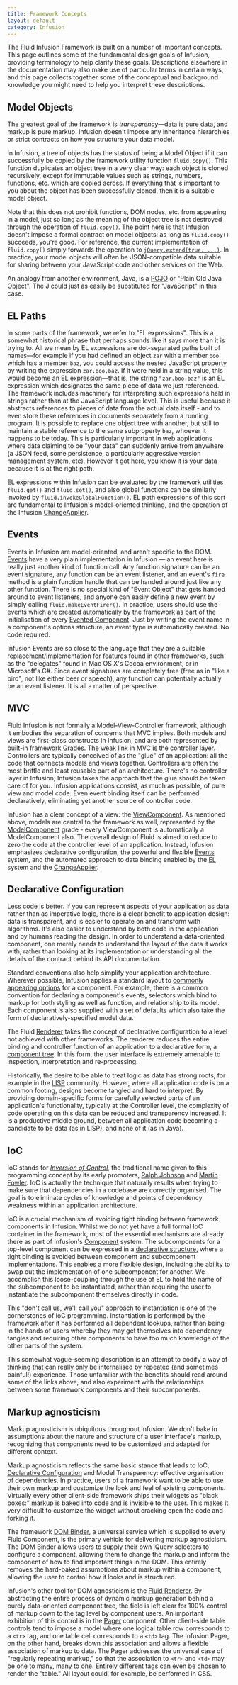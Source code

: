 ```yaml
---
title: Framework Concepts
layout: default
category: Infusion
---
```


The Fluid Infusion Framework is built on a number of important concepts. This page outlines some of the fundamental design goals of Infusion, providing terminology to help clarify these goals. Descriptions elsewhere in the documentation may also make use of particular terms in certain ways, and this page collects together some of the conceptual and background knowledge you might need to help you interpret these descriptions.

Model Objects
-------------

The greatest goal of the framework is *transparency*—data is pure data, and markup is pure markup. Infusion doesn't impose any inheritance hierarchies or strict contracts on how you structure your data model.

In Infusion, a tree of objects has the status of being a Model Object if it can successfully be copied by the framework utility function `fluid.copy()`. This function duplicates an object tree in a very clear way: each object is cloned recursively, except for immutable values such as strings, numbers, functions, etc. which are copied across. If everything that is important to you about the object has been successfully cloned, then it is a suitable model object.

Note that this does not prohibit functions, DOM nodes, etc. from appearing in a model, just so long as the meaning of the object tree is not destroyed through the operation of `fluid.copy()`. The point here is that Infusion doesn't impose a formal contract on model objects: as long as `fluid.copy()` succeeds, you're good. For reference, the current implementation of `fluid.copy()` simply forwards the operation to [`jQuery.extend(true, ...)`](http://docs.jquery.com/Utilities/jQuery.extend). In practice, your model objects will often be JSON-compatible data suitable for sharing between your JavaScript code and other services on the Web.

An analogy from another environment, Java, is a [POJO](http://en.wikipedia.org/wiki/POJO) or "Plain Old Java Object". The J could just as easily be substituted for "JavaScript" in this case.

EL Paths
--------

In some parts of the framework, we refer to "EL expressions". This is a somewhat historical phrase that perhaps sounds like it says more than it is trying to. All we mean by EL expressions are dot-separated paths built of names—for example if you had defined an object `zar` with a member `boo` which has a member `baz`, you could access the nested JavaScript property by writing the expression `zar.boo.baz`. If it were held in a string value, this would become an EL expression—that is, the string `"zar.boo.baz"` is an EL expression which designates the same piece of data we just referenced. The framework includes machinery for interpreting such expressions held in strings rather than at the JavaScript language level. This is useful because it abstracts references to pieces of data from the actual data itself - and to even store these references in documents separately from a running program. It is possible to replace one object tree with another, but still to maintain a stable reference to the same subproperty `baz`, whoever it happens to be today. This is particularly important in web applications where data claiming to be "your data" can suddenly arrive from anywhere (a JSON feed, some persistence, a particularly aggressive version management system, etc). However it got here, you know it is your data because it is at the right path.

EL expressions within Infusion can be evaluated by the framework utilities `fluid.get()` and `fluid.set()`, and also global functions can be similarly invoked by `fluid.invokeGlobalFunction()`. EL path expressions of this sort are fundamental to Infusion's model-oriented thinking, and the operation of the Infusion [ChangeApplier](ChangeApplier.md).

Events
------

Events in Infusion are model-oriented, and aren't specific to the DOM. [Events](InfusionEventSystem.md) have a very plain implementation in Infusion —  an event here is really just another kind of function call. Any function signature can be an event signature, any function can be an event listener, and an event's `fire` method is a plain function handle that can be handed around just like any other function. There is no special kind of "Event Object" that gets handed around to event listeners, and anyone can easily define a new event by simply calling `fluid.makeEventFirer()`. In practice, users should use the events which are created automatically by the framework as part of the initialisation of every [Evented Component](tutorial-gettingStartedWithInfusion/EventedComponents.md). Just by writing the event name in a component's options structure, an event type is automatically created. No code required.

Infusion Events are so close to the language that they are a suitable replacement/implementation for features found in other frameworks, such as the "delegates" found in Mac OS X's Cocoa environment, or in Microsoft's C#. Since event signatures are completely free (free as in "like a bird", not like either beer or speech), any function can potentially actually be an event listener. It is all a matter of perspective.

MVC
---

Fluid Infusion is not formally a Model-View-Controller framework, although it embodies the separation of concerns that MVC implies. Both models and views are first-class constructs in Infusion, and are both represented by built-in framework [Grades](ComponentGrades.md). The weak link in MVC is the controller layer. Controllers are typically conceived of as the "glue" of an application: all the code that connects models and views together. Controllers are often the most brittle and least reusable part of an architecture. There's no controller layer in Infusion; Infusion takes the approach that the glue should be taken care of for you. Infusion applications consist, as much as possible, of pure view and model code. Even event binding itself can be performed declaratively, eliminating yet another source of controller code.

Infusion has a clear concept of a view: the [ViewComponent](tutorial-gettingStartedWithInfusion/ViewComponents.md). As mentioned above, models are central to the framework as well, represented by the [ModelComponent](tutorial-gettingStartedWithInfusion/ModelComponents.md) grade - every ViewComponent is automatically a ModelComponent also. The overall design of Fluid is aimed to reduce to zero the code at the controller level of an application. Instead, Infusion emphasizes declarative configuration, the powerful and flexible [Events](InfusionEventSystem.md) system, and the automated approach to data binding enabled by the [EL](#el-paths) system and the [ChangeApplier](ChangeApplier.md).

Declarative Configuration
-------------------------

Less code is better. If you can represent aspects of your application as data rather than as imperative logic, there is a clear benefit to application design: data is transparent, and is easier to operate on and transform with algorithms. It's also easier to understand by both code in the application and by humans reading the design. In order to understand a data-oriented component, one merely needs to understand the layout of the data it works with, rather than looking at its implementation or understanding all the details of the contract behind its API documentation.

Standard conventions also help simplify your application architecture. Wherever possible, Infusion applies a standard layout to [commonly appearing options](ComponentConfigurationOptions.md) for a component. For example, there is a common convention for declaring a component's events, selectors which bind to markup for both styling as well as function, and relationship to its model. Each component is also supplied with a set of defaults which also take the form of declaratively-specified model data.

The Fluid [Renderer](Renderer.md) takes the concept of declarative configuration to a level not achieved with other frameworks. The renderer reduces the entire binding and controller function of an application to a declarative form, a [component tree](RendererComponentTrees.md). In this form, the user interface is extremely amenable to inspection, interpretation and re-processing.

Historically, the desire to be able to treat logic as data has strong roots, for example in the [LISP](http://en.wikipedia.org/wiki/Lisp_programming_language) community. However, where all application code is on a common footing, designs become tangled and hard to interpret. By providing domain-specific forms for carefully selected parts of an application's functionality, typically at the Controller level, the complexity of code operating on this data can be reduced and transparency increased. It is a productive middle ground, between all application code becoming a candidate to be data (as in LISP), and none of it (as in Java).

IoC
---

IoC stands for [*Inversion of Control*](http://en.wikipedia.org/wiki/Inversion_of_control), the traditional name given to this programming concept by its early promoters, [Ralph Johnson](http://www.laputan.org/drc/drc.html) and [Martin Fowler](http://martinfowler.com/bliki/InversionOfControl.html). IoC is actually the technique that naturally results when trying to make sure that dependencies in a codebase are correctly organised. The goal is to eliminate cycles of knowledge and points of dependency weakness within an application architecture.

IoC is a crucial mechanism of avoiding tight binding between framework components in Infusion. Whilst we do not yet have a full formal IoC container in the framework, most of the essential mechanisms are already there as part of Infusion's [Component](to-do/Components.md) system. The subcomponents for a top-level component can be expressed in a [declarative structure](#declarative-configuration), where a tight binding is avoided between component and subcomponent implementations. This enables a more flexible design, including the ability to swap out the implementation of one subcomponent for another. We accomplish this loose-coupling through the use of EL to hold the name of the subcomponent to be instantiated, rather than requiring the user to instantiate the subcomponent themselves directly in code.

This "don't call us, we'll call you" approach to instantiation is one of the cornerstones of IoC programming. Instantiation is performed by the framework after it has performed all dependent lookups, rather than being in the hands of users whereby they may get themselves into dependency tangles and requiring other components to have too much knowledge of the other parts of the system.

This somewhat vague-seeming description is an attempt to codify a way of thinking that can really only be internalised by repeated (and sometimes painful!) experience. Those unfamiliar with the benefits should read around some of the links above, and also experiment with the relationships between some framework components and their subcomponents.

Markup agnosticism
------------------

Markup agnosticism is ubiquitous throughout Infusion. We don't bake in assumptions about the nature and structure of a user interface's markup, recognizing that components need to be customized and adapted for different context.

Markup agnosticism reflects the same basic stance that leads to IoC, [Declarative Configuration](#declarative-configuration) and Model Transparency: effective organisation of dependencies. In practice, users of a framework want to be able to use their own markup and customize the look and feel of existing components. Virtually every other client-side framework ships their widgets as "black boxes:" markup is baked into code and is invisible to the user. This makes it very difficult to customize the widget without cracking open the code and forking it.

The framework [DOM Binder](DOMBinder.md), a universal service which is supplied to every Fluid Component, is the primary vehicle for delivering markup agnosticism. The DOM Binder allows users to supply their own jQuery selectors to configure a component, allowing them to change the markup and inform the component of how to find important things in the DOM. This entirely removes the hard-baked assumptions about markup within a component, allowing the user to control how it looks and is structured.

Infusion's other tool for DOM agnosticism is the [Fluid Renderer](Renderer.md). By abstracting the entire process of dynamic markup generation behind a purely data-oriented component tree, the field is left clear for 100% control of markup down to the tag level by component users. An important exhibition of this control is in the [Pager](to-do/Pager.md) component. Other client-side table controls tend to impose a model where one logical table row corresponds to a `<tr>` tag, and one table cell corresponds to a `<td>` tag. The Infusion Pager, on the other hand, breaks down this association and allows a flexible association of markup to data. The Pager addresses the universal case of "regularly repeating markup," so that the association to `<tr>` and `<td>` may be one to many, many to one. Entirely different tags can even be chosen to render the "table." All layout could, for example, be performed in CSS.
